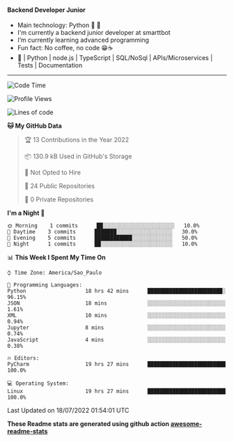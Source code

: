 #### Backend Developer Junior

- Main technology: Python 🐍 💖
- I'm currently a backend junior developer at smarttbot
- I’m currently learning advanced programming
- Fun fact: No coffee, no code 😁☕
- 📖 | Python | node.js | TypeScript | SQL/NoSql | APIs/Microservices | Tests | Documentation
---
<!--START_SECTION:waka-->
![Code Time](http://img.shields.io/badge/Code%20Time-0%20secs-blue)

![Profile Views](http://img.shields.io/badge/Profile%20Views-0-blue)

![Lines of code](https://img.shields.io/badge/From%20Hello%20World%20I%27ve%20Written-83%20Thousand%20lines%20of%20code-blue)

**🐱 My GitHub Data** 

> 🏆 13 Contributions in the Year 2022
 > 
> 📦 130.9 kB Used in GitHub's Storage 
 > 
> 🚫 Not Opted to Hire
 > 
> 📜 24 Public Repositories 
 > 
> 🔑 0 Private Repositories  
 > 
**I'm a Night 🦉** 

```text
🌞 Morning    1 commits      ██░░░░░░░░░░░░░░░░░░░░░░░   10.0% 
🌆 Daytime    3 commits      ███████░░░░░░░░░░░░░░░░░░   30.0% 
🌃 Evening    5 commits      ████████████░░░░░░░░░░░░░   50.0% 
🌙 Night      1 commits      ██░░░░░░░░░░░░░░░░░░░░░░░   10.0%

```


📊 **This Week I Spent My Time On** 

```text
⌚︎ Time Zone: America/Sao_Paulo

💬 Programming Languages: 
Python                   18 hrs 42 mins      ████████████████████████░   96.15% 
JSON                     18 mins             ░░░░░░░░░░░░░░░░░░░░░░░░░   1.61% 
XML                      10 mins             ░░░░░░░░░░░░░░░░░░░░░░░░░   0.94% 
Jupyter                  8 mins              ░░░░░░░░░░░░░░░░░░░░░░░░░   0.74% 
JavaScript               4 mins              ░░░░░░░░░░░░░░░░░░░░░░░░░   0.38%

🔥 Editors: 
PyCharm                  19 hrs 27 mins      █████████████████████████   100.0%

💻 Operating System: 
Linux                    19 hrs 27 mins      █████████████████████████   100.0%

```


 Last Updated on 18/07/2022 01:54:01 UTC
<!--END_SECTION:waka-->

**These Readme stats are generated using github action [awesome-readme-stats](https://github.com/anmol098/waka-readme-stats)**
